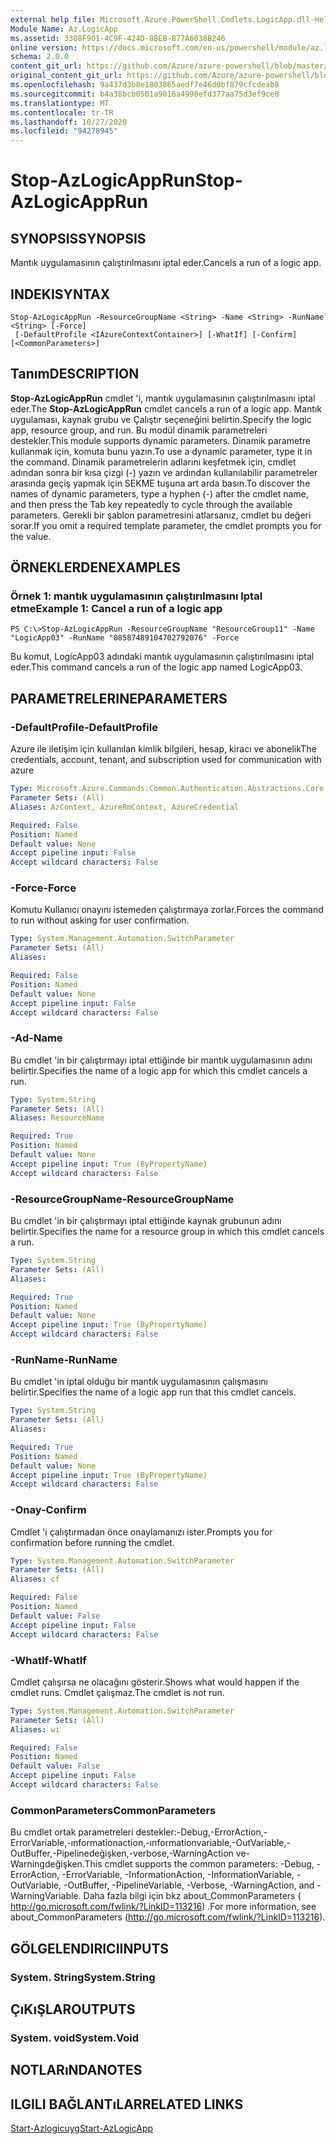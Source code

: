 ```yaml
---
external help file: Microsoft.Azure.PowerShell.Cmdlets.LogicApp.dll-Help.xml
Module Name: Az.LogicApp
ms.assetid: 3308F901-4C9F-424D-8BEB-877A6038B246
online version: https://docs.microsoft.com/en-us/powershell/module/az.logicapp/stop-azlogicapprun
schema: 2.0.0
content_git_url: https://github.com/Azure/azure-powershell/blob/master/src/LogicApp/LogicApp/help/Stop-AzLogicAppRun.md
original_content_git_url: https://github.com/Azure/azure-powershell/blob/master/src/LogicApp/LogicApp/help/Stop-AzLogicAppRun.md
ms.openlocfilehash: 9a437d3b8e1803865aedf7e46d0bf879cfcdeab8
ms.sourcegitcommit: b4a38bcb0501a9016a4998efd377aa75d3ef9ce8
ms.translationtype: MT
ms.contentlocale: tr-TR
ms.lasthandoff: 10/27/2020
ms.locfileid: "94278945"
---
```

# <span data-ttu-id="277e0-101">Stop-AzLogicAppRun</span><span class="sxs-lookup"><span data-stu-id="277e0-101">Stop-AzLogicAppRun</span></span>

## <span data-ttu-id="277e0-102">SYNOPSIS</span><span class="sxs-lookup"><span data-stu-id="277e0-102">SYNOPSIS</span></span>
<span data-ttu-id="277e0-103">Mantık uygulamasının çalıştırılmasını iptal eder.</span><span class="sxs-lookup"><span data-stu-id="277e0-103">Cancels a run of a logic app.</span></span>

## <span data-ttu-id="277e0-104">INDEKI</span><span class="sxs-lookup"><span data-stu-id="277e0-104">SYNTAX</span></span>

```
Stop-AzLogicAppRun -ResourceGroupName <String> -Name <String> -RunName <String> [-Force]
 [-DefaultProfile <IAzureContextContainer>] [-WhatIf] [-Confirm] [<CommonParameters>]
```

## <span data-ttu-id="277e0-105">Tanım</span><span class="sxs-lookup"><span data-stu-id="277e0-105">DESCRIPTION</span></span>
<span data-ttu-id="277e0-106">**Stop-AzLogicAppRun** cmdlet 'i, mantık uygulamasının çalıştırılmasını iptal eder.</span><span class="sxs-lookup"><span data-stu-id="277e0-106">The **Stop-AzLogicAppRun** cmdlet cancels a run of a logic app.</span></span>
<span data-ttu-id="277e0-107">Mantık uygulaması, kaynak grubu ve Çalıştır seçeneğini belirtin.</span><span class="sxs-lookup"><span data-stu-id="277e0-107">Specify the logic app, resource group, and run.</span></span>
<span data-ttu-id="277e0-108">Bu modül dinamik parametreleri destekler.</span><span class="sxs-lookup"><span data-stu-id="277e0-108">This module supports dynamic parameters.</span></span>
<span data-ttu-id="277e0-109">Dinamik parametre kullanmak için, komuta bunu yazın.</span><span class="sxs-lookup"><span data-stu-id="277e0-109">To use a dynamic parameter, type it in the command.</span></span>
<span data-ttu-id="277e0-110">Dinamik parametrelerin adlarını keşfetmek için, cmdlet adından sonra bir kısa çizgi (-) yazın ve ardından kullanılabilir parametreler arasında geçiş yapmak için SEKME tuşuna art arda basın.</span><span class="sxs-lookup"><span data-stu-id="277e0-110">To discover the names of dynamic parameters, type a hyphen (-) after the cmdlet name, and then press the Tab key repeatedly to cycle through the available parameters.</span></span>
<span data-ttu-id="277e0-111">Gerekli bir şablon parametresini atlarsanız, cmdlet bu değeri sorar.</span><span class="sxs-lookup"><span data-stu-id="277e0-111">If you omit a required template parameter, the cmdlet prompts you for the value.</span></span>

## <span data-ttu-id="277e0-112">ÖRNEKLERDEN</span><span class="sxs-lookup"><span data-stu-id="277e0-112">EXAMPLES</span></span>

### <span data-ttu-id="277e0-113">Örnek 1: mantık uygulamasının çalıştırılmasını Iptal etme</span><span class="sxs-lookup"><span data-stu-id="277e0-113">Example 1: Cancel a run of a logic app</span></span>
```
PS C:\>Stop-AzLogicAppRun -ResourceGroupName "ResourceGroup11" -Name "LogicApp03" -RunName "08587489104702792076" -Force
```

<span data-ttu-id="277e0-114">Bu komut, LogicApp03 adındaki mantık uygulamasının çalıştırılmasını iptal eder.</span><span class="sxs-lookup"><span data-stu-id="277e0-114">This command cancels a run of the logic app named LogicApp03.</span></span>

## <span data-ttu-id="277e0-115">PARAMETRELERINE</span><span class="sxs-lookup"><span data-stu-id="277e0-115">PARAMETERS</span></span>

### <span data-ttu-id="277e0-116">-DefaultProfile</span><span class="sxs-lookup"><span data-stu-id="277e0-116">-DefaultProfile</span></span>
<span data-ttu-id="277e0-117">Azure ile iletişim için kullanılan kimlik bilgileri, hesap, kiracı ve abonelik</span><span class="sxs-lookup"><span data-stu-id="277e0-117">The credentials, account, tenant, and subscription used for communication with azure</span></span>

```yaml
Type: Microsoft.Azure.Commands.Common.Authentication.Abstractions.Core.IAzureContextContainer
Parameter Sets: (All)
Aliases: AzContext, AzureRmContext, AzureCredential

Required: False
Position: Named
Default value: None
Accept pipeline input: False
Accept wildcard characters: False
```

### <span data-ttu-id="277e0-118">-Force</span><span class="sxs-lookup"><span data-stu-id="277e0-118">-Force</span></span>
<span data-ttu-id="277e0-119">Komutu Kullanıcı onayını istemeden çalıştırmaya zorlar.</span><span class="sxs-lookup"><span data-stu-id="277e0-119">Forces the command to run without asking for user confirmation.</span></span>

```yaml
Type: System.Management.Automation.SwitchParameter
Parameter Sets: (All)
Aliases:

Required: False
Position: Named
Default value: None
Accept pipeline input: False
Accept wildcard characters: False
```

### <span data-ttu-id="277e0-120">-Ad</span><span class="sxs-lookup"><span data-stu-id="277e0-120">-Name</span></span>
<span data-ttu-id="277e0-121">Bu cmdlet 'in bir çalıştırmayı iptal ettiğinde bir mantık uygulamasının adını belirtir.</span><span class="sxs-lookup"><span data-stu-id="277e0-121">Specifies the name of a logic app for which this cmdlet cancels a run.</span></span>

```yaml
Type: System.String
Parameter Sets: (All)
Aliases: ResourceName

Required: True
Position: Named
Default value: None
Accept pipeline input: True (ByPropertyName)
Accept wildcard characters: False
```

### <span data-ttu-id="277e0-122">-ResourceGroupName</span><span class="sxs-lookup"><span data-stu-id="277e0-122">-ResourceGroupName</span></span>
<span data-ttu-id="277e0-123">Bu cmdlet 'in bir çalıştırmayı iptal ettiğinde kaynak grubunun adını belirtir.</span><span class="sxs-lookup"><span data-stu-id="277e0-123">Specifies the name for a resource group in which this cmdlet cancels a run.</span></span>

```yaml
Type: System.String
Parameter Sets: (All)
Aliases:

Required: True
Position: Named
Default value: None
Accept pipeline input: True (ByPropertyName)
Accept wildcard characters: False
```

### <span data-ttu-id="277e0-124">-RunName</span><span class="sxs-lookup"><span data-stu-id="277e0-124">-RunName</span></span>
<span data-ttu-id="277e0-125">Bu cmdlet 'in iptal olduğu bir mantık uygulamasının çalışmasını belirtir.</span><span class="sxs-lookup"><span data-stu-id="277e0-125">Specifies the name of a logic app run that this cmdlet cancels.</span></span>

```yaml
Type: System.String
Parameter Sets: (All)
Aliases:

Required: True
Position: Named
Default value: None
Accept pipeline input: True (ByPropertyName)
Accept wildcard characters: False
```

### <span data-ttu-id="277e0-126">-Onay</span><span class="sxs-lookup"><span data-stu-id="277e0-126">-Confirm</span></span>
<span data-ttu-id="277e0-127">Cmdlet 'i çalıştırmadan önce onaylamanızı ister.</span><span class="sxs-lookup"><span data-stu-id="277e0-127">Prompts you for confirmation before running the cmdlet.</span></span>

```yaml
Type: System.Management.Automation.SwitchParameter
Parameter Sets: (All)
Aliases: cf

Required: False
Position: Named
Default value: False
Accept pipeline input: False
Accept wildcard characters: False
```

### <span data-ttu-id="277e0-128">-WhatIf</span><span class="sxs-lookup"><span data-stu-id="277e0-128">-WhatIf</span></span>
<span data-ttu-id="277e0-129">Cmdlet çalışırsa ne olacağını gösterir.</span><span class="sxs-lookup"><span data-stu-id="277e0-129">Shows what would happen if the cmdlet runs.</span></span>
<span data-ttu-id="277e0-130">Cmdlet çalışmaz.</span><span class="sxs-lookup"><span data-stu-id="277e0-130">The cmdlet is not run.</span></span>

```yaml
Type: System.Management.Automation.SwitchParameter
Parameter Sets: (All)
Aliases: wi

Required: False
Position: Named
Default value: False
Accept pipeline input: False
Accept wildcard characters: False
```

### <span data-ttu-id="277e0-131">CommonParameters</span><span class="sxs-lookup"><span data-stu-id="277e0-131">CommonParameters</span></span>
<span data-ttu-id="277e0-132">Bu cmdlet ortak parametreleri destekler:-Debug,-ErrorAction,-ErrorVariable,-ınformationaction,-ınformationvariable,-OutVariable,-OutBuffer,-Pipelinedeğişken,-verbose,-WarningAction ve-Warningdeğişken.</span><span class="sxs-lookup"><span data-stu-id="277e0-132">This cmdlet supports the common parameters: -Debug, -ErrorAction, -ErrorVariable, -InformationAction, -InformationVariable, -OutVariable, -OutBuffer, -PipelineVariable, -Verbose, -WarningAction, and -WarningVariable.</span></span> <span data-ttu-id="277e0-133">Daha fazla bilgi için bkz about_CommonParameters ( http://go.microsoft.com/fwlink/?LinkID=113216) .</span><span class="sxs-lookup"><span data-stu-id="277e0-133">For more information, see about_CommonParameters (http://go.microsoft.com/fwlink/?LinkID=113216).</span></span>

## <span data-ttu-id="277e0-134">GÖLGELENDIRICI</span><span class="sxs-lookup"><span data-stu-id="277e0-134">INPUTS</span></span>

### <span data-ttu-id="277e0-135">System. String</span><span class="sxs-lookup"><span data-stu-id="277e0-135">System.String</span></span>

## <span data-ttu-id="277e0-136">ÇıKıŞLAR</span><span class="sxs-lookup"><span data-stu-id="277e0-136">OUTPUTS</span></span>

### <span data-ttu-id="277e0-137">System. void</span><span class="sxs-lookup"><span data-stu-id="277e0-137">System.Void</span></span>

## <span data-ttu-id="277e0-138">NOTLARıNDA</span><span class="sxs-lookup"><span data-stu-id="277e0-138">NOTES</span></span>

## <span data-ttu-id="277e0-139">ILGILI BAĞLANTıLAR</span><span class="sxs-lookup"><span data-stu-id="277e0-139">RELATED LINKS</span></span>

[<span data-ttu-id="277e0-140">Start-Azlogicuyg</span><span class="sxs-lookup"><span data-stu-id="277e0-140">Start-AzLogicApp</span></span>](./Start-AzLogicApp.md)


